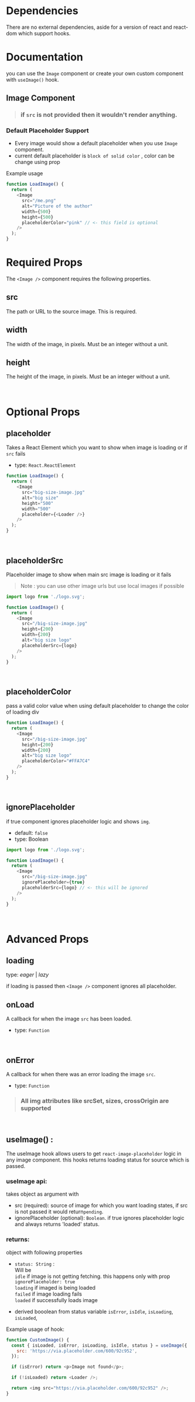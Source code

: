 # Dependencies

There are no external dependencies, aside for a version of react and react-dom which support hooks.

# Documentation

you can use the `Image` component or create your own custom component with `useImage()` hook.

## Image Component

> ### if `src` is not provided then **it wouldn't render anything.**

### Default Placeholder Support

- Every image would show a default placeholder when you use `Image` component.
- current default placeholder is `block of solid color` , color can be change using prop

Example usage

```js
function LoadImage() {
  return (
    <Image
      src="/me.png"
      alt="Picture of the author"
      width={500}
      height={500}
      placeholderColor="pink" // <- this field is optional
    />
  );
}
```

# Required Props

The `<Image />` component requires the following properties.

## src

The path or URL to the source image. This is required.

## width

The width of the image, in pixels. Must be an integer without a unit.

## height

The height of the image, in pixels. Must be an integer without a unit.

<br>

# Optional Props

## placeholder

Takes a React Element which you want to show when image is loading or if `src` fails

- type: `React.ReactElement`

```js
function LoadImage() {
  return (
    <Image
      src="big-size-image.jpg"
      alt="big size"
      height="500"
      width="500"
      placeholder={<Loader />}
    />
  );
}
```

<br>

## placeholderSrc

Placeholder image to show when main src image is loading or it fails

> Note : you can use other image urls but use local images if possible

```js
import logo from './logo.svg';

function LoadImage() {
  return (
    <Image
      src="/big-size-image.jpg"
      height={200}
      width={200}
      alt="big size logo"
      placeholderSrc={logo}
    />
  );
}
```

<br>

## placeholderColor

pass a valid color value when using default placeholder to change the color of loading div

```js
function LoadImage() {
  return (
    <Image
      src="/big-size-image.jpg"
      height={200}
      width={200}
      alt="big size logo"
      placeholderColor="#FFA7C4"
    />
  );
}
```

<br>

## ignorePlaceholder

if true component ignores placeholder logic and shows `img`.

- default: `false`
- type: Boolean

```js
import logo from './logo.svg';

function LoadImage() {
  return (
    <Image
      src="/big-size-image.jpg"
      ignorePlaceholder={true}
      placeholderSrc={logo} // <- this will be ignored
    />
  );
}
```

<br>

# Advanced Props

## loading

type: _eager_ | _lazy_

if loading is passed then `<Image />` component ignores all placeholder.

## onLoad

A callback for when the image `src` has been loaded.

- type: `Function`

<br>

## onError

A callback for when there was an error loading the image `src`.

- type: `Function`

> ### All img attributes like srcSet, sizes, crossOrigin are supported

<br>

## useImage() :

The useImage hook allows users to get `react-image-placeholder` logic in any image component. this hooks returns loading status for source which is passed.

### useImage api:

takes object as argument with

- src (required): source of image for which you want loading states, if src is not passed it would return`pending`.
- ignorePlaceholder (optional): `Boolean`. if true ignores placeholder logic and always returns 'loaded' status.

### returns:

object with following properties

- `status: String` :<br>
  Will be <br>
  `idle` if image is not getting fetching. this happens only with prop `ignorePlaceholder: true`<br>
  `loading` if imaged is being loaded<br>
  `failed` if image loading fails<br>
  `loaded` if successfully loads image<br>

- derived booolean from status variable
  `isError`,
  `isIdle`,
  `isLoading`,
  `isLoaded`,

Example usage of hook:

```js
function CustomImage() {
  const { isLoaded, isError, isLoading, isIdle, status } = useImage({
    src: 'https://via.placeholder.com/600/92c952',
  });

  if (isError) return <p>Image not found</p>;

  if (!isLoaded) return <Loader />;

  return <img src="https://via.placeholder.com/600/92c952" />;
}
```
